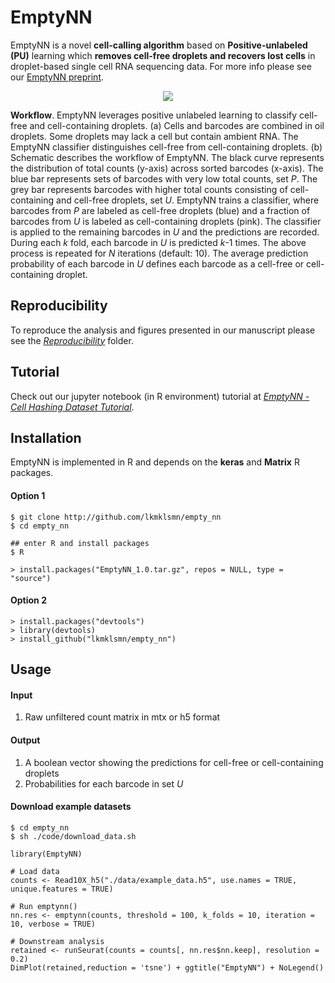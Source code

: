 # EmptyNN
EmptyNN is a novel **cell-calling algorithm** based on **Positive-unlabeled (PU)** learning which **removes cell-free droplets and recovers lost cells** in droplet-based single cell RNA sequencing data. For more info please see our [EmptyNN preprint](https://www.biorxiv.org/content/10.1101/2021.01.15.426387v1).

<p align="center">
<img src="Figure 1.png">
</p>

**Workflow**. EmptyNN leverages positive unlabeled learning to classify cell-free and cell-containing droplets. (a) Cells and barcodes are combined in oil droplets. Some droplets may lack a cell but contain ambient RNA. The EmptyNN classifier distinguishes cell-free from cell-containing droplets. (b) Schematic describes the workflow of EmptyNN. The black curve represents the distribution of total counts (y-axis) across sorted barcodes (x-axis). The blue bar represents sets of barcodes with very low total counts, set *P*. The grey bar represents barcodes with higher total counts consisting of cell-containing and cell-free droplets, set *U*. EmptyNN trains a classifier, where barcodes from *P* are labeled as cell-free droplets (blue) and a fraction of barcodes from *U* is labeled as cell-containing droplets (pink). The classifier is applied to the remaining barcodes in *U* and the predictions are recorded. During each *k* fold, each barcode in *U* is predicted *k*-1 times. The above process is repeated for *N* iterations (default: 10). The average prediction probability of each barcode in *U* defines each barcode as a cell-free or cell-containing droplet. 

## Reproducibility
To reproduce the analysis and figures presented in our manuscript please see the [*Reproducibility*](https://github.com/lkmklsmn/empty_nn/tree/master/Reproducibility) folder.

## Tutorial
Check out our jupyter notebook (in R environment) tutorial at [*EmptyNN - Cell Hashing Dataset Tutorial*](https://github.com/lkmklsmn/empty_nn/blob/master/Reproducibility/EmptyNN%20-%20Cell%20Hashing%20Dataset%20Tutorial.ipynb).

## Installation
EmptyNN is implemented in R and depends on the **keras** and **Matrix** R packages.

#### Option 1
```
$ git clone http://github.com/lkmklsmn/empty_nn
$ cd empty_nn

## enter R and install packages
$ R

> install.packages("EmptyNN_1.0.tar.gz", repos = NULL, type = "source")
```
#### Option 2
```
> install.packages("devtools")
> library(devtools)
> install_github("lkmklsmn/empty_nn")
```

## Usage

#### Input
1. Raw unfiltered count matrix in mtx or h5 format

#### Output
1. A boolean vector showing the predictions for cell-free or cell-containing droplets
2. Probabilities for each barcode in set *U*

#### Download example datasets
```
$ cd empty_nn
$ sh ./code/download_data.sh
```

```
library(EmptyNN)

# Load data
counts <- Read10X_h5("./data/example_data.h5", use.names = TRUE, unique.features = TRUE)

# Run emptynn()
nn.res <- emptynn(counts, threshold = 100, k_folds = 10, iteration = 10, verbose = TRUE)

# Downstream analysis
retained <- runSeurat(counts = counts[, nn.res$nn.keep], resolution = 0.2)
DimPlot(retained,reduction = 'tsne') + ggtitle("EmptyNN") + NoLegend()
```
